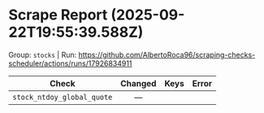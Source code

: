 # Scrape Report (2025-09-22T19:55:39.588Z)

Group: `stocks`  |  Run: https://github.com/AlbertoRoca96/scraping-checks-scheduler/actions/runs/17926834911

| Check | Changed | Keys | Error |
|---|:---:|:--|:--|
| `stock_ntdoy_global_quote` | — |  |  |
